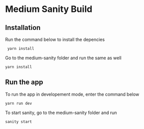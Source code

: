# Medium Sanity Build

## Installation

Run the command below to install the depencies

```
 yarn install
```

Go to the medium-sanity folder and run the same as well

```
yarn install
```

## Run the app

To run the app in developement mode, enter the command below

```
yarn run dev
```

To start sanity, go to the medium-sanity folder and run

```
sanity start
```
